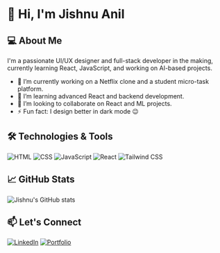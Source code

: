# 👋 Hi, I'm Jishnu Anil

## 💻 About Me
I'm a passionate UI/UX designer and full-stack developer in the making, currently learning React, JavaScript, and working on AI-based projects.

- 🔭 I’m currently working on a Netflix clone and a student micro-task platform.
- 🌱 I’m learning advanced React and backend development.
- 👯 I’m looking to collaborate on React and ML projects.
- ⚡ Fun fact: I design better in dark mode 😉

## 🛠️ Technologies & Tools
![HTML](https://img.shields.io/badge/-HTML5-E34F26?logo=html5&logoColor=white)
![CSS](https://img.shields.io/badge/-CSS3-1572B6?logo=css3)
![JavaScript](https://img.shields.io/badge/-JavaScript-F7DF1E?logo=javascript&logoColor=black)
![React](https://img.shields.io/badge/-React-61DAFB?logo=react&logoColor=black)
![Tailwind CSS](https://img.shields.io/badge/-TailwindCSS-38B2AC?logo=tailwind-css&logoColor=white)

## 📈 GitHub Stats
![Jishnu's GitHub stats](https://github-readme-stats.vercel.app/api?username=jishnuanil&show_icons=true&theme=radical)

## 📫 Let's Connect
[![LinkedIn](https://img.shields.io/badge/-LinkedIn-blue?logo=linkedin&logoColor=white)](https://www.linkedin.com/in/your-link)
[![Portfolio](https://img.shields.io/badge/-Portfolio-000?logo=internet-explorer&logoColor=white)](https://your-portfolio-link.com)
